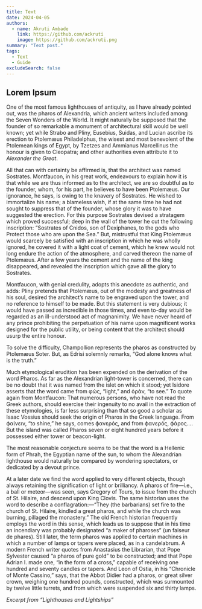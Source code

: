 ```yaml
---
title: Text
date: 2024-04-05
authors:
  - name: Akruti Ambade
    link: https://github.com/ackruti
    image: https://github.com/ackruti.png
summary: "Text post."
tags:
  - Text
  - Guide
excludeSearch: false
---
```


## Lorem Ipsum

One of the most famous lighthouses of antiquity, as I have already pointed out, was the pharos of Alexandria, which ancient writers included among the Seven Wonders of the World. It might naturally be supposed that the founder of so remarkable a monument of architectural skill would be well known; yet while Strabo and Pliny, Eusebius, Suidas, and Lucian ascribe its erection to Ptolemæus Philadelphus, the wisest and most benevolent of the Ptolemean kings of Egypt, by Tzetzes and Ammianus Marcellinus the honour is given to Cleopatra; and other authorities even attribute it to _Alexander the Great_.

All that can with certainty be affirmed is, that the architect was named Sostrates. Montfaucon, in his great work, endeavours to explain how it is that while we are thus informed as to the architect, we are so doubtful as to the founder, whom, for his part, he believes to have been Ptolemæus. Our ignorance, he says, is owing to the knavery of Sostrates. He wished to immortalize his name; a blameless wish, if at the same time he had not sought to suppress that of the founder, whose glory it was to have suggested the erection. For this purpose Sostrates devised a stratagem which proved successful; deep in the wall of the tower he cut the following inscription: “Sostrates of Cnidos, son of Dexiphanes, to the gods who Protect those who are upon the Sea.” But, mistrustful that King Ptolemæus would scarcely be satisfied with an inscription in which he was wholly ignored, he covered it with a light coat of cement, which he knew would not long endure the action of the atmosphere, and carved thereon the name of Ptolemæus. After a few years the cement and the name of the king disappeared, and revealed the inscription which gave all the glory to Sostrates.

Montfaucon, with genial credulity, adopts this anecdote as authentic, and adds: Pliny pretends that Ptolemæus, out of the modesty and greatness of his soul, desired the architect’s name to be engraved upon the tower, and no reference to himself to be made. But this statement is very dubious; it would have passed as incredible in those times, and even to-day would be regarded as an ill-understood act of magnanimity. We have never heard of any prince prohibiting the perpetuation of his name upon magnificent works designed for the public utility, or being content that the architect should usurp the entire honour.

To solve the difficulty, Champollion represents the pharos as constructed by Ptolemæus Soter. But, as Edrisi solemnly remarks, “God alone knows what is the truth.”

Much etymological erudition has been expended on the derivation of the word Pharos. As far as the Alexandrian light-tower is concerned, there can be no doubt that it was named from the islet on which it stood; yet Isidore asserts that the word came from φὼς, “light,” and ὁρἀν, “to see.” To quote again from Montfaucon: That numerous persons, who have not read the Greek authors, should exercise their ingenuity to no avail in the extraction of these etymologies, is far less surprising than that so good a scholar as Isaac Vossius should seek the origin of Pharos in the Greek language. From ϕαἰνειν, “to shine,” he says, comes ϕανερός, and from ϕανερός, ϕάρος.... But the island was called Pharos seven or eight hundred years before it possessed either tower or beacon-light.

The most reasonable conjecture seems to be that the word is a Hellenic form of Phrah, the Egyptian name of the sun, to whom the Alexandrian lighthouse would naturally be compared by wondering spectators, or dedicated by a devout prince.

At a later date we find the word applied to very different objects, though always retaining the signification of light or brilliancy. A pharos of fire—i.e., a ball or meteor—was seen, says Gregory of Tours, to issue from the church of St. Hilaire, and descend upon King Clovis. The same historian uses the word to describe a conflagration:—“They (the barbarians) set fire to the church of St. Hilaire, kindled a great pharos, and while the church was burning, pillaged the monastery.” The old French historian frequently employs the word in this sense, which leads us to suppose that in his time an incendiary was probably designated “a maker of pharoses” (un faiseur de phares). Still later, the term pharos was applied to certain machines in which a number of lamps or tapers were placed, as in a candelabrum. A modern French writer quotes from Anastasius the Librarian, that Pope Sylvester caused “a pharos of pure gold” to be constructed; and that Pope Adrian I. made one, “in the form of a cross,” capable of receiving one hundred and seventy candles or tapers. And Leon of Ostia, in his “Chronicle of Monte Cassino,” says, that the Abbot Didier had a pharos, or great silver crown, weighing one hundred pounds, constructed, which was surmounted by twelve little turrets, and from which were suspended six and thirty lamps.

_Excerpt from “Lighthouses and Lightships”_